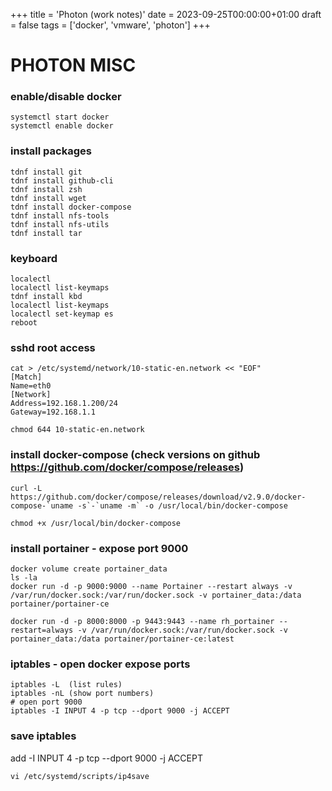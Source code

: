 +++
title = 'Photon (work notes)'
date = 2023-09-25T00:00:00+01:00
draft = false
tags = ['docker', 'vmware', 'photon']
+++

# PHOTON MISC

### enable/disable docker
```
systemctl start docker
systemctl enable docker
```

### install packages
```
tdnf install git
tdnf install github-cli
tdnf install zsh
tdnf install wget
tdnf install docker-compose
tdnf install nfs-tools
tdnf install nfs-utils
tdnf install tar
```

### keyboard
```
localectl
localectl list-keymaps
tdnf install kbd
localectl list-keymaps
localectl set-keymap es
reboot
```

### sshd root access
```
cat > /etc/systemd/network/10-static-en.network << "EOF"
[Match]
Name=eth0
[Network]
Address=192.168.1.200/24
Gateway=192.168.1.1
```

```chmod 644 10-static-en.network```

### install docker-compose (check versions on github https://github.com/docker/compose/releases)

```
curl -L https://github.com/docker/compose/releases/download/v2.9.0/docker-compose-`uname -s`-`uname -m` -o /usr/local/bin/docker-compose

chmod +x /usr/local/bin/docker-compose
```

### install portainer - expose port 9000
``` 
docker volume create portainer_data
ls -la
docker run -d -p 9000:9000 --name Portainer --restart always -v /var/run/docker.sock:/var/run/docker.sock -v portainer_data:/data portainer/portainer-ce

docker run -d -p 8000:8000 -p 9443:9443 --name rh_portainer --restart=always -v /var/run/docker.sock:/var/run/docker.sock -v portainer_data:/data portainer/portainer-ce:latest

```

### iptables - open docker expose ports
```
iptables -L  (list rules)
iptables -nL (show port numbers)
# open port 9000
iptables -I INPUT 4 -p tcp --dport 9000 -j ACCEPT
```
### save iptables

add -I INPUT 4 -p tcp --dport 9000 -j ACCEPT

```
vi /etc/systemd/scripts/ip4save
```

